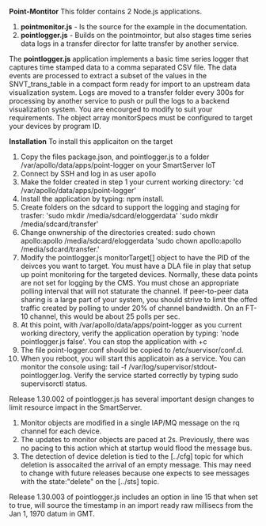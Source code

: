 **Point-Montitor**
This folder contains 2 Node.js applications.  
1. **pointmonitor.js**  - Is the source for the example in the documentation.
2. **pointlogger.js** - Builds on the pointmointor, but also stages time series data logs in a transfer director for latte transfer by another service.  

The **pointlogger.js** application implements a basic time series logger that captures time stamped data to a comma separated CSV file. The data events are processed to extract a subset of the values in the SNVT_trans_table in a compact form ready for import to an upstream data visualization system.  Logs are moved to a transfer folder every 300s for processing by another service to push or pull the logs to a backend visualization system.  You are encourged to modify to suit your requirements.  The object array monitorSpecs must be configured to target your devices by program ID.

**Installation**
To install this applicaiton on the target
1. Copy the files package.json, and pointlogger.js to a folder /var/apollo/data/apps/point-logger on your SmartServer IoT
2. Connect by SSH and log in as user apollo
3. Make the folder created in step 1 your current working directory: 'cd /var/apollo/data/apps/point-logger'
4. Install the application by typing: npm install.
5. Create folders on the sdcard to support the logging and staging for trasfer: 'sudo mkdir /media/sdcard/eloggerdata'
'sudo mkdir /media/sdcard/transfer'
6. Change onwnership of the directories created: sudo chown apollo:apollo /media/sdcard/eloggerdata
'sudo chown apollo:apollo /media/sdcard/transfer.'
7. Modify the pointlogger.js monitorTarget[] object to have the PID of the deivces you want to target.  You must have a DLA file in play that setup up point monitoring for the targeted devices. Normally, these data points are not set for logging by the CMS. You must chose an appropriate polling interval that will not staturate the channel.  If peer-to-peer data sharing is a large part of your system, you should strive to limit the offed traffic created by polling to under 20% of channel bandwidth.  On an FT-10 channel, this would be about 25 polls per sec.  
8. At this point, with /var/apollo/data/apps/point-logger as you current working directory, verify the application operation by typing: 'node pointlogger.js false'.  You can stop the application with <cntl>+c
9. The file point-logger.conf should be copied to /etc/suervisor/conf.d.  
10. When you reboot, you will start this applicatoin as a service.  You can monitor the console using: tail -f /var/log/supervisor/stdout-pointlogger.log.  Verify the service started correctly by typing sudo supervisorctl status. 

Release 1.30.002 of pointlogger.js has several important design changes to limit resource impact in the SmartServer.
1. Monitor objects are modified in a single IAP/MQ message on the rq channel for each device.
2. The updates to monitor objects are paced at 2s.  Previously, there was no pacing to this action which at startup would flood the message bus.
3. The detection of device deletion is tied to the [../cfg] topic for which deletion is assocaited the arrival of an empty message.  This may need to change with future releases because one expects to see messages with the state:"delete" on the [../sts] topic.  

Release 1.30.003 of pointlogger.js includes an option in line 15 that when set to true, will source the timestamp in an import ready raw millisecs from the Jan 1, 1970 datum in GMT.